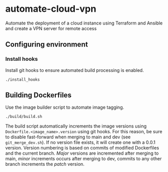 # automate-cloud-vpn
Automate the deployment of a cloud instance using Terraform and Ansible and create a VPN server for remote access

## Configuring environment
### Install hooks
Install git hooks to ensure automated build processing is enabled.

```
./install_hooks
```

## Building Dockerfiles
Use the image builder script to automate image tagging.

```
./build/build.sh
```

The build script automatically increments the image versions using `Dockerfile.<image_name>.version`
using git hooks. For this reason, be sure to disable fast-forward when merging to main and dev 
(see `git_merge_dev.sh`).
If no version file exists, it will create one with a 0.0.1 version.
Version numbering is based on commits of modified Dockerfiles and the current branch.
*Major* versions are incremented after merging to main, *minor* increments occurs after merging to dev,
commits to any other branch increments the *patch* version.
